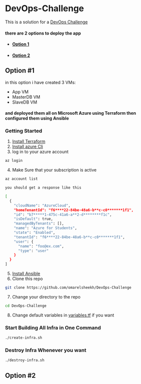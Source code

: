 # DevOps-Challenge
This is a solution for a [DevOps Challenge](/DevOps-Challenge.pdf)
#### there are 2 options to deploy the app
- #### [Option 1](#option1)
- #### [Option 2](#option2)
## <a name="option1">Option #1</a>
in this option i have created 3 VMs: 
- App VM
- MasterDB VM
- SlaveDB VM
#### and deployed them all on Microsoft Azure using Terraform then configured them using Ansible

### Getting Started

1. [Install Terraform](https://learn.hashicorp.com/tutorials/terraform/install-cli)
2. [Install azure Cli](https://docs.microsoft.com/en-us/cli/azure/install-azure-cli)
3. log in to your azure account 
```bash
az login
```
4. Make Sure that your subscription is active 
```bash
az account list
```
```bash
you should get a response like this

[
  {
    "cloudName": "AzureCloud",
    "homeTenantId": "f6****22-84be-48a6-b**c-c0*******1f1",
    "id": "b7*****1-475c-41a6-a**2-d********f1c",
    "isDefault": true,
    "managedByTenants": [],
    "name": "Azure for Students",
    "state": "Enabled",
    "tenantId": "f6****22-84be-48a6-b**c-c0*******1f1",
    "user": {
      "name": "foo@ex.com",
      "type": "user"
    }
  }
]
```
5. [Install Ansible](https://docs.ansible.com/ansible/latest/installation_guide/intro_installation.html)
6. Clone this repo
```bash
git clone https://github.com/omarelsheekh/DevOps-Challenge
```
7. Change your directory to the repo
```bash
cd DevOps-Challenge
```
8. Change default variables in [variables.tf](/variables.tf) if you want
### Start Building All Infra in One Command
```bash
./create-infra.sh
```
### Destroy Infra Whenever you want
```bash
./destroy-infra.sh
```
## <a name="option2">Option #2</a>
